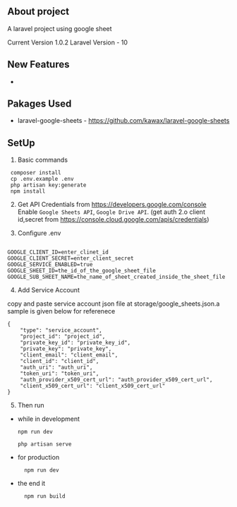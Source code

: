 ## About project

A laravel project using google sheet 

Current Version 1.0.2
Laravel Version - 10

## New Features

-
 ## Pakages Used

 - laravel-google-sheets - https://github.com/kawax/laravel-google-sheets
 

## SetUp

1. Basic commands

```
 composer install
 cp .env.example .env
 php artisan key:generate
 npm install

```

2. Get API Credentials from https://developers.google.com/console  
Enable `Google Sheets API`, `Google Drive API`. 
(get auth 2.o client id,secret from 
https://console.cloud.google.com/apis/credentials)

3. Configure .env

```

GOOGLE_CLIENT_ID=enter_clinet_id
GOOGLE_CLIENT_SECRET=enter_client_secret
GOOGLE_SERVICE_ENABLED=true
GOOGLE_SHEET_ID=the_id_of_the_google_sheet_file
GOOGLE_SUB_SHEET_NAME=the_name_of_sheet_created_inside_the_sheet_file

```

4. Add Service Account

copy and paste service account json file at storage/google_sheets.json.a sample is given below for referenece

    {
        "type": "service_account",
        "project_id": "project_id",
        "private_key_id": "private_key_id",
        "private_key": "private_key",
        "client_email": "client_email",
        "client_id": "client_id",
        "auth_uri": "auth_uri",
        "token_uri": "token_uri",
        "auth_provider_x509_cert_url": "auth_provider_x509_cert_url",
        "client_x509_cert_url": "client_x509_cert_url"
    }

5. Then run

- while in development

    ```
    npm run dev 

    php artisan serve

    ```

- for production

        npm run dev 

- the end it 

        npm run build 

    

    




